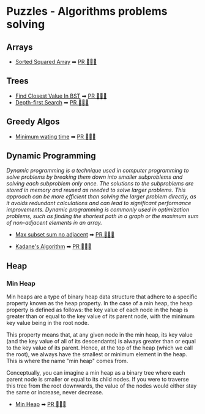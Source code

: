 # Puzzles - Algorithms problems solving

## Arrays
- [Sorted Squared Array](https://github.com/juliocnsouzadev/puzzles_go/issues/5) ➡ [PR 👩🏻‍💻](https://github.com/juliocnsouzadev/puzzles_go/pull/6)

## Trees
- [Find Closest Value In BST](https://github.com/juliocnsouzadev/puzzles_go/issues/7) ➡ [PR 👩🏻‍💻](https://github.com/juliocnsouzadev/puzzles_go/pull/8)
- [Depth-first Search](https://github.com/juliocnsouzadev/puzzles_go/issues/9) ➡ [PR 👩🏻‍💻](https://github.com/juliocnsouzadev/puzzles_go/pull/11)

## Greedy Algos
- [Minimum wating time](https://github.com/juliocnsouzadev/puzzles_go/issues/12) ➡ [PR 👩🏻‍💻](https://github.com/juliocnsouzadev/puzzles_go/pull/13)

## Dynamic Programming
_Dynamic programming is a technique used in computer programming to solve problems by breaking them down into smaller subproblems and solving each subproblem only once. The solutions to the subproblems are stored in memory and reused as needed to solve larger problems. This approach can be more efficient than solving the larger problem directly, as it avoids redundant calculations and can lead to significant performance improvements. Dynamic programming is commonly used in optimization problems, such as finding the shortest path in a graph or the maximum sum of non-adjacent elements in an array._
- [Max subset sum no adjacent](https://github.com/juliocnsouzadev/puzzles_go/issues/15) ➡ [PR 👩🏻‍💻](https://github.com/juliocnsouzadev/puzzles_go/pull/16)

- [Kadane's Algorithm](https://github.com/juliocnsouzadev/puzzles_go/issues/17) ➡ [PR 👩🏻‍💻](https://github.com/juliocnsouzadev/puzzles_go/pull/18)

## Heap
### Min Heap
Min heaps are a type of binary heap data structure that adhere to a specific property known as the heap property. In the case of a min heap, the heap property is defined as follows: the key value of each node in the heap is greater than or equal to the key value of its parent node, with the minimum key value being in the root node.

This property means that, at any given node in the min heap, its key value (and the key value of all of its descendants) is always greater than or equal to the key value of its parent. Hence, at the top of the heap (which we call the root), we always have the smallest or minimum element in the heap. This is where the name "min heap" comes from.

Conceptually, you can imagine a min heap as a binary tree where each parent node is smaller or equal to its child nodes. If you were to traverse this tree from the root downwards, the value of the nodes would either stay the same or increase, never decrease.
- [Min Heap](https://github.com/juliocnsouzadev/puzzles_go/issues/19) ➡ [PR 👩🏻‍💻](https://github.com/juliocnsouzadev/puzzles_go/pull/20)
